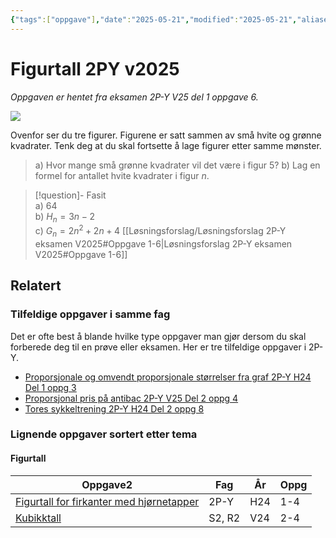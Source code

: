 ```yaml
---
{"tags":["oppgave"],"date":"2025-05-21","modified":"2025-05-21","aliases":[],"dg-publish":true,"temaer":["figurtall"],"fag":["2p-y"],"eksamen":"v25","del":1,"oppgave":6,"title":"Figurtall 2PY v2025","source":null,"todo":null,"permalink":"/figurtall-2-py-v2025/","dgPassFrontmatter":true}
---
```



# Figurtall 2PY v2025

<p><span><em>Oppgaven er hentet fra eksamen 2P-Y V25 del 1 oppgave 6.</em></span></p>

![](/img/user/_resources/2py-v25-1-6-oppg.png)

Ovenfor ser du tre figurer. Figurene er satt sammen av små hvite og grønne kvadrater. Tenk deg at du skal fortsette å lage figurer etter samme mønster.

> a) Hvor mange små grønne kvadrater vil det være i figur $5$?
> b) Lag en formel for antallet hvite kvadrater i figur $n$.  

> [!question]- Fasit  
> a) $64$  
> b) $H_n=3n-2$  
> c) $G_n=2n^2+2n+4$
> [[Løsningsforslag/Løsningsforslag 2P-Y eksamen V2025#Oppgave 1-6\|Løsningsforslag 2P-Y eksamen V2025#Oppgave 1-6]]

## Relatert
<h3><span>Tilfeldige oppgaver i samme fag</span></h3><p><span>Det er ofte best å blande hvilke type oppgaver man gjør dersom du skal forberede deg til en prøve eller eksamen. Her er tre tilfeldige oppgaver i 2P-Y.</span></p><div><ul class="dataview list-view-ul"><li><span><a data-tooltip-position="top" aria-label="Proporsjonale og omvendt proporsjonale størrelser fra graf.md" data-href="Proporsjonale og omvendt proporsjonale størrelser fra graf.md" href="Proporsjonale og omvendt proporsjonale størrelser fra graf.md" class="internal-link" target="_blank" rel="noopener nofollow">Proporsjonale og omvendt proporsjonale størrelser fra graf 2P-Y H24 Del 1 oppg 3</a></span></li><li><span><a data-tooltip-position="top" aria-label="Proporsjonal pris på antibac.md" data-href="Proporsjonal pris på antibac.md" href="Proporsjonal pris på antibac.md" class="internal-link" target="_blank" rel="noopener nofollow">Proporsjonal pris på antibac 2P-Y V25 Del 2 oppg 4</a></span></li><li><span><a data-tooltip-position="top" aria-label="Tores sykkeltrening.md" data-href="Tores sykkeltrening.md" href="Tores sykkeltrening.md" class="internal-link" target="_blank" rel="noopener nofollow">Tores sykkeltrening 2P-Y H24 Del 2 oppg 8</a></span></li></ul></div><h3><span>Lignende oppgaver sortert etter tema</span></h3><h4><span>Figurtall</span></h4><div><table class="dataview table-view-table"><thead class="table-view-thead"><tr class="table-view-tr-header"><th class="table-view-th"><span>Oppgave</span><span class="dataview small-text">2</span></th><th class="table-view-th"><span>Fag</span></th><th class="table-view-th"><span>År</span></th><th class="table-view-th"><span>Oppg</span></th></tr></thead><tbody class="table-view-tbody"><tr><td><span><a data-tooltip-position="top" aria-label="Figurtall for firkanter med hjørnetapper.md" data-href="Figurtall for firkanter med hjørnetapper.md" href="Figurtall for firkanter med hjørnetapper.md" class="internal-link" target="_blank" rel="noopener nofollow">Figurtall for firkanter med hjørnetapper</a></span></td><td><span>2P-Y</span></td><td><span>H24</span></td><td><span>1-4</span></td></tr><tr><td><span><a data-tooltip-position="top" aria-label="Kubikktall.md" data-href="Kubikktall.md" href="Kubikktall.md" class="internal-link" target="_blank" rel="noopener nofollow">Kubikktall</a></span></td><td><span>S2, R2</span></td><td><span>V24</span></td><td><span>2-4</span></td></tr></tbody></table></div>
